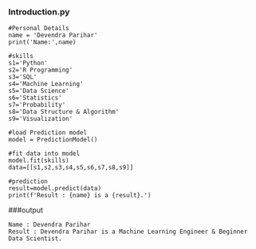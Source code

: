 ### Introduction.py


    #Personal Details
    name = 'Devendra Parihar'
    print('Name:',name)
    
    #skills
    s1='Python'
    s2='R Programming'
    s3='SQL'
    s4='Machine Learning'
    s5='Data Science'
    s6='Statistics'
    s7='Probability'
    s8='Data Structure & Algorithm'
    s9='Visualization'
    
    #load Prediction model 
    model = PredictionModel()
    
    #fit data into model
    model.fit(skills)
    data=[[s1,s2,s3,s4,s5,s6,s7,s8,s9]]
    
    #prediction
    result=model.predict(data)
    print(f'Result : {name} is a {result}.')
    
###output

    Name : Devendra Parihar
    Result : Devendra Parihar is a Machine Learning Engineer & Beginner Data Scientist.
    


<!--
**Devparihar5/Devparihar5** is a ✨ _special_ ✨ repository because its `README.md` (this file) appears on your GitHub profile.

Here are some ideas to get you started:

- 🔭 I’m currently working on ...
- 🌱 I’m currently learning ...
- 👯 I’m looking to collaborate on ...
- 🤔 I’m looking for help with ...
- 💬 Ask me about ...
- 📫 How to reach me: ...
- 😄 Pronouns: ...
- ⚡ Fun fact: ...
-->
